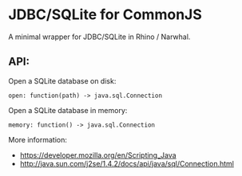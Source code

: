 JDBC/SQLite for CommonJS
========================

A minimal wrapper for JDBC/SQLite in Rhino / Narwhal.

API:
----

Open a SQLite database on disk:

    open: function(path) -> java.sql.Connection

Open a SQLite database in memory:

    memory: function() -> java.sql.Connection

More information:

* https://developer.mozilla.org/en/Scripting_Java
* http://java.sun.com/j2se/1.4.2/docs/api/java/sql/Connection.html
